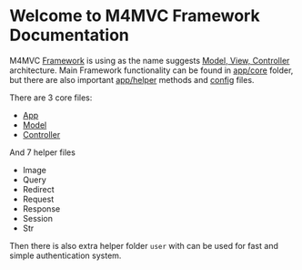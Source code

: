# Welcome to M4MVC Framework Documentation

M4MVC [Framework](https://en.wikipedia.org/wiki/Software_framework) is using as the name suggests [Model, View, Controller](https://en.wikipedia.org/wiki/Model%E2%80%93view%E2%80%93controller) architecture. Main Framework functionality can be found in [app/core](https://github.com/Matoo125/M4CMS/tree/master/app/core) folder, but there are also important [app/helper](https://github.com/Matoo125/M4CMS/tree/master/app/helper ) methods and [config](https://github.com/Matoo125/M4CMS/tree/master/app/config) files.

There are 3 core files:

- [App](Framework/app.md)
- [Model](Framework/model.md)
- [Controller](Framework/controller.md)


And 7 helper files

- Image
- Query
- Redirect
- Request
- Response
- Session
- Str

Then there is also extra helper folder `user` with can be used for fast and simple authentication system.
